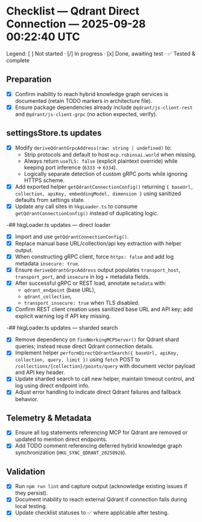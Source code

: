 # Checklist — Qdrant Direct Connection — 2025-09-28 00:22:40 UTC

Legend: [ ] Not started · [/] In progress · [x] Done, awaiting test · ✅ Tested & complete

## Preparation
- [x] Confirm inability to reach hybrid knowledge graph services is documented (retain TODO markers in architecture file).
- [x] Ensure package dependencies already include `@qdrant/js-client-rest` and `@qdrant/js-client-grpc` (no action expected, verify).

## settingsStore.ts updates
- [x] Modify `deriveQdrantGrpcAddress(raw: string | undefined)` to:
  - Strip protocols and default to host `mcp.robinsai.world` when missing.
  - Always return `useTLS: false` (explicit plaintext override) while keeping port inference (`6333` → `6334`).
  - Logically separate detection of custom gRPC ports while ignoring HTTPS scheme.
- [x] Add exported helper `getQdrantConnectionConfig()` returning `{ baseUrl, collection, apiKey, embeddingModel, dimension }` using sanitized defaults from settings state.
- [x] Update any call sites in `hkgLoader.ts` to consume `getQdrantConnectionConfig()` instead of duplicating logic.

-## hkgLoader.ts updates — direct loader
- [x] Import and use `getQdrantConnectionConfig()`.
- [x] Replace manual base URL/collection/api key extraction with helper output.
- [x] When constructing gRPC client, force `https: false` and add log metadata `insecure: true`.
- [x] Ensure `deriveQdrantGrpcAddress` output populates `transport_host`, `transport_port`, and `insecure` in log + metadata fields.
- [x] After successful gRPC or REST load, annotate `metadata` with:
  - `qdrant_endpoint` (base URL),
  - `qdrant_collection`,
  - `transport_insecure: true` when TLS disabled.
- [x] Confirm REST client creation uses sanitized base URL and API key; add explicit warning log if API key missing.

-## hkgLoader.ts updates — sharded search
- [x] Remove dependency on `findWorkingMCPServer()` for Qdrant shard queries; instead reuse direct Qdrant connection details.
- [x] Implement helper `performDirectQdrantSearch({ baseUrl, apiKey, collection, query, limit })` using `fetch` POST to `/collections/{collection}/points/query` with document vector payload and API key header.
- [x] Update sharded search to call new helper, maintain timeout control, and log using direct endpoint info.
- [x] Adjust error handling to indicate direct Qdrant failures and fallback behavior.

## Telemetry & Metadata
- [x] Ensure all log statements referencing MCP for Qdrant are removed or updated to mention direct endpoints.
- [x] Add TODO comment referencing deferred hybrid knowledge graph synchronization (`HKG_SYNC_QDRANT_20250928`).

## Validation
- [x] Run `npm run lint` and capture output (acknowledge existing issues if they persist).
- [x] Document inability to reach external Qdrant if connection fails during local testing.
- [x] Update checklist statuses to ✅ where applicable after testing.

